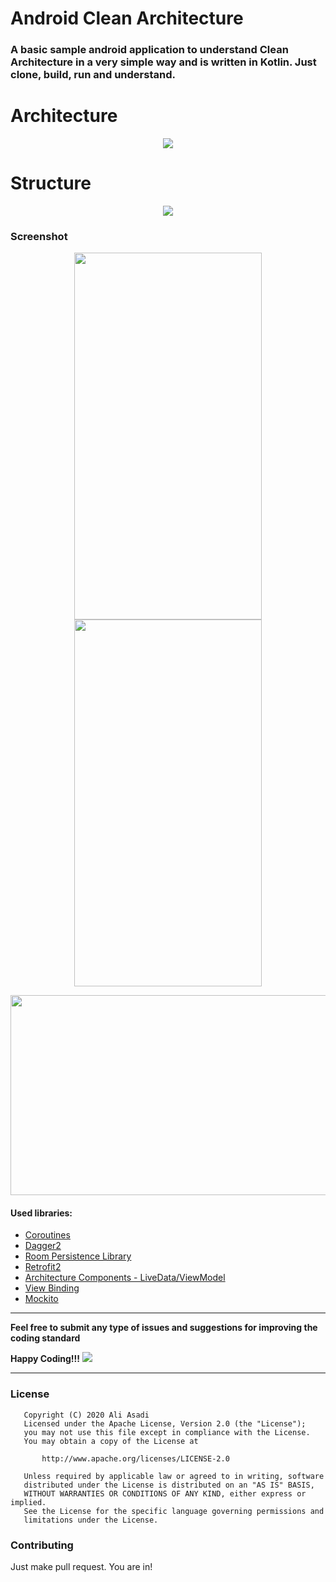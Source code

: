 # Android Clean Architecture

### A basic sample android application to understand Clean Architecture in a very simple way and is written in Kotlin. Just clone, build, run and understand.

# Architecture
<p align="center">
<img src="https://raw.githubusercontent.com/AliAsadi/MovieCleanArchitecture/master/screenshot/architecture0.png">
</p>

# Structure
<p align="center">
<img src="https://raw.githubusercontent.com/AliAsadi/MovieCleanArchitecture/master/screenshot/structure0.png">
</p>


### Screenshot
<p align="center">
<img src="https://raw.githubusercontent.com/AliAsadi/MovieCleanArchitecture/master/screenshot/screen1.png" height="587" width="300">
<img src="https://raw.githubusercontent.com/AliAsadi/MovieCleanArchitecture/master/screenshot/screen2.png" height="587" width="300">
</p>

<p align="center">
<img src="https://raw.githubusercontent.com/AliAsadi/MovieCleanArchitecture/master/screenshot/screen3.png" height="320" width="600">
</p>

#### Used libraries:
* [Coroutines](https://kotlinlang.org/docs/reference/coroutines-overview.html)
* [Dagger2](https://dagger.dev/)
* [Room Persistence Library](https://developer.android.com/topic/libraries/architecture/room)
* [Retrofit2](https://github.com/square/retrofit)
* [Architecture Components - LiveData/ViewModel](https://developer.android.com/topic/libraries/architecture/index.html)
* [View Binding](https://developer.android.com/topic/libraries/view-binding)
* [Mockito](https://github.com/mockito/mockito)

--------------------------------------------------------------------------------------------

**Feel free to submit any type of issues and suggestions for improving the coding standard**

**Happy Coding!!!** ![](https://i.imgur.com/rneCZCN.png)

--------------------------------------------------------------------------------------------

### License
```
   Copyright (C) 2020 Ali Asadi
   Licensed under the Apache License, Version 2.0 (the "License");
   you may not use this file except in compliance with the License.
   You may obtain a copy of the License at

       http://www.apache.org/licenses/LICENSE-2.0

   Unless required by applicable law or agreed to in writing, software
   distributed under the License is distributed on an "AS IS" BASIS,
   WITHOUT WARRANTIES OR CONDITIONS OF ANY KIND, either express or implied.
   See the License for the specific language governing permissions and
   limitations under the License.
```

### Contributing
Just make pull request. You are in!
